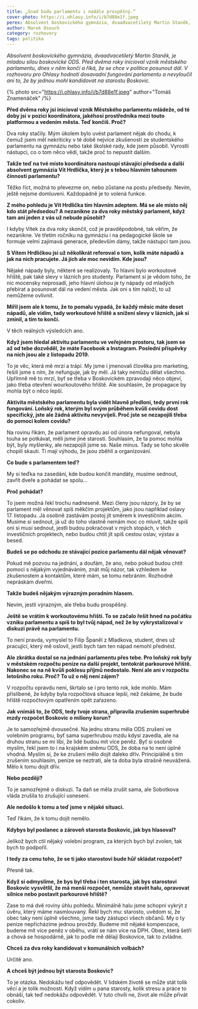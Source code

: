 ```yaml
---
title: „Snad budu parlamentu i nadále prospěšný.“
cover-photo: https://i.ohlasy.info/i/b7d88e1f.jpeg
perex: Absolvent boskovického gymnázia, dvaadvacetiletý Martin Staněk, je mladou silou boskovické ODS. Před dvěma roky inicioval vznik městského parlamentu, dnes v něm končí a říká, že se chce v politice posunout dál.
author: Marek Osouch
category: rozhovory
tags: politika
---
```


*Absolvent boskovického gymnázia, dvaadvacetiletý Martin Staněk, je mladou silou boskovické ODS. Před dvěma roky inicioval vznik městského parlamentu, dnes v něm končí a říká, že se chce v politice posunout dál. V rozhovoru pro Ohlasy hodnotí dosavadní fungování parlamentu a nevyloučil ani to, že by jednou mohl kandidovat na starostu Boskovic.*

{% photo src="https://i.ohlasy.info/i/b7d88e1f.jpeg" author="Tomáš Znamenáček" /%}

**Před dvěma roky jsi inicioval vznik Městského parlamentu mládeže, od té doby jsi v pozici koordinátora, jakéhosi prostředníka mezi touto platformou a vedením města. Teď končíš. Proč?**

Dva roky stačily. Mým úkolem bylo uvést parlament nějak do chodu, k čemuž jsem měl nekriticky v té době nejvíce zkušeností ze studentského parlamentu na gymnáziu nebo také školské rady, kde jsem působil. Vyrostli nástupci, co o tom něco vědí, takže proč to nepustit dalším.

**Takže teď na tvé místo koordinátora nastoupí stávající předseda a další absolvent gymnázia Vít Hrdlička, který je s tebou hlavním tahounem činnosti parlamentu?**

Těžko říct, možná to převezme on, nebo zůstane na postu předsedy. Nevím, ještě nejsme domluveni. Každopádně je to volená funkce.

**Z mého pohledu je Vít Hrdlička tím hlavním adeptem. Má se ale místo něj kdo stát předsedou? A nezanikne za dva roky městský parlament, když tam ani jeden z vás už nebude působit?**

I kdyby Vítek za dva roky skončil, což je pravděpodobné, tak věřím, že nezanikne. Ve třetím ročníku na gymnáziu i na pedagogické škole se formuje velmi zajímavá generace, především dámy, takže nástupci tam jsou.

**S Vítem Hrdličkou jsi už několikrát referoval o tom, kolik máte nápadů a jak na nich pracujete. Já jich ale moc nevidím. Kde jsou?**

Nějaké nápady byly, některé se realizovaly. To hlavní bylo workoutové hřiště, pak také slevy v lázních pro studenty. Parlament si je vědom toho, že nic mocensky neprosadí, jeho hlavní úlohou je ty nápady od mladých přebírat a posunovat dál na vedení města. Jak oni s tím naloží, to už nemůžeme ovlivnit.

**Mířil jsem ale k tomu, že to pomalu vypadá, že každý měsíc máte deset nápadů, ale vidím, tady workoutové hřiště a snížení slevy v lázních, jak si zmínil, a tím to končí.**

V těch reálných výsledcích ano.

**Když jsem hledal aktivitu parlamentu ve veřejném prostoru, tak jsem se až od tebe dozvěděl, že máte Facebook a Instagram. Poslední příspěvky na nich jsou ale z listopadu 2019.**

To je věc, která mě mrzí a trápí. My jsme i jmenovali člověka pro marketing, řešili jsme s ním, že nefunguje, jak by měl. Já taky nemůžu dělat všechno. Upřímně mě to mrzí, byť se třeba v Boskovickém zpravodaji něco objeví, jako třeba otevření wourkoutového hřiště. Ale souhlasím, že propagace by mohla být o něco lepší.

**Aktivita městského parlamentu byla vidět hlavně předloni, tedy první rok fungování. Loňský rok, kterým byl svým průběhem kvůli covidu dost specifický, jste ale žádná aktivitu nevyvíjeli. Proč jste se nezapojili třeba do pomoci kolem covidu?**

Na rovinu říkám, že parlament opravdu asi od února nefungoval, nebyla touha se potkávat, měli jsme jiné starosti. Souhlasím, že ta pomoc mohla být, byly myšlenky, ale nezapojili jsme se. Naše minus. Tady se toho skvěle chopili skauti. Ti mají výhodu, že jsou zběhlí a organizování.

**Co bude s parlamentem teď?**

My si teďka na zasedání, kde budou končit mandáty, musíme sednout, zavřít dveře a pohádat se spolu…

**Proč pohádat?**

To jsem možná řekl trochu nadneseně. Mezi členy jsou názory, že by se parlament měl věnovat spíš měkčím projektům, jako jsou například oslavy 17. listopadu. Já osobně zastávám postoj jít směrem k investičním akcím. Musíme si sednout, já už do toho vlastně nemám moc co mluvit, takže spíš oni si musí sednout, jestli budou pokračovat v mých stopách, v těch investičních projektech, nebo budou chtít jít spíš cestou oslav, výstav a besed.

**Budeš se po odchodu ze stávající pozice parlamentu dál nějak věnovat?**

Pokud mě pozvou na jednání, a doufám, že ano, nebo pokud budou chtít pomoci s nějakým vyjednáváním, znát můj názor, tak vzhledem ke zkušenostem a kontaktům, které mám, se tomu nebráním. Rozhodně nepráskám dveřmi.

**Takže budeš nějakým výrazným poradním hlasem.**

Nevím, jestli výrazným, ale třeba budu prospěšný.

**Ještě se vrátím k workoutovému hřišti. To se začalo řešit hned na počátku vzniku parlamentu a spíš to byl tvůj nápad, než že by vykrystalizoval v diskuzi právě na parlamentu.**

To není pravda, vymyslel to Filip Španěl z Mladkova, student, dnes už pracující, který mě oslovil, jestli bych tam ten nápad nemohl přednést.

**Ale zkrátka dostal se na jednání parlamentu přes tebe. Pro loňský rok byly v městském rozpočtu peníze na další projekt, tentokrát parkourové hřiště. Nakonec se na ně kvůli poklesu příjmů nedostalo. Není ale ani v rozpočtu letošního roku. Proč? To už o něj není zájem?**

V rozpočtu opravdu není, škrtalo se i pro tento rok, kde mohlo. Mám přislíbené, že kdyby byla rozpočtová situace lepší, než čekáme, že bude hřiště rozpočtovým opatřením opět zařazeno. 

**Jak vnímáš to, že ODS, tedy tvoje strana, připravila zrušením superhrubé mzdy rozpočet Boskovic o miliony korun?**

Je to samozřejmě dvousečné. Na jednu stranu měla ODS zrušení ve volebním programu, byť sama superhrubou mzdu kdysi zavedla, ale na druhou stranu se mi líbí, že lidé budou mít více peněz. Byť si osobně myslím, řekl jsem to i na krajském sněmu ODS, že doba na to není úplně vhodná. Myslím si, že ke zrušení mělo dojít daleko dřív. Principiálně s tím zrušením souhlasím, peníze se neztratí, ale ta doba byla strašně neuvážená. Mělo k tomu dojít dřív.

**Nebo později?**

To je samozřejmě o diskuzi. Ta daň se měla zrušit sama, ale Sobotkova vláda zrušila to zrušující usnesení.

**Ale nedošlo k tomu a teď jsme v nějaké situaci.**

Teď říkám, že k tomu dojít nemělo.

**Kdybys byl poslanec a zároveň starosta Boskovic, jak bys hlasoval?**

Jelikož bych ctil nějaký volební program, za kterých bych byl zvolen, tak bych to podpořil.

**I tedy za cenu toho, že se ti jako starostovi bude hůř skládat rozpočet?**

Přesně tak.

**Když si odmyslíme, že bys byl třeba i ten starosta, jak bys starostovi Boskovic vysvětlil, že má menší rozpočet, nemůže stavět halu, opravovat silnice nebo postavit parkourové hřiště?**

Zase to má dvě roviny úhlu pohledu. Minimálně halu jsme schopni vykrýt z úvěru, který máme nasmlouvaný. Řekl bych mu: starosto, uvědom si, že obec taky není úplně všechno, jsme tady zástupci všech občanů. My o ty peníze nepřicházíme jednou provždy. Budeme mít nějaké kompenzace, budeme mít více peněz v oběhu, vrátí se nám více na DPH. Obec, která šetří a chová se hospodárně, jak to podle mě dělají Boskovice, tak to zvládne.

**Chceš za dva roky kandidovat v komunálních volbách?**

Určitě ano.

**A chceš být jednou být starosta Boskovic?**

To je otázka. Nedokážu teď odpovědět. V lidském životě se může stát tolik věcí a je tolik možností. Když vidím u pana starosty, kolik stresu a práce to obnáší, tak teď nedokážu odpovědět. V tuto chvíli ne, život ale může přivát cokoliv.

